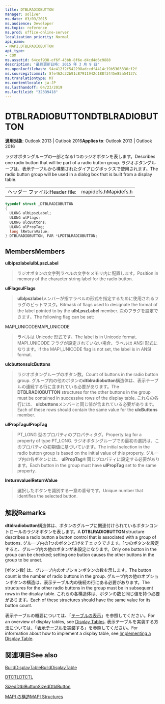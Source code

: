 ```yaml
---
title: DTBLRADIOBUTTON
manager: soliver
ms.date: 03/09/2015
ms.audience: Developer
ms.topic: reference
ms.prod: office-online-server
localization_priority: Normal
api_name:
- MAPI.DTBLRADIOBUTTON
api_type:
- COM
ms.assetid: 64cef938-ef6f-43bb-8f6e-d4cd4d6c9888
description: '最終更新日時: 2015 年 3 月 9 日'
ms.openlocfilehash: 94e412f2f542298adcedf4414c19b5303330cf2f
ms.sourcegitcommit: 8fe462c32b91c87911942c188f3445e85a54137c
ms.translationtype: MT
ms.contentlocale: ja-JP
ms.lasthandoff: 04/23/2019
ms.locfileid: "32339418"
---
```

# <a name="dtblradiobutton"></a><span data-ttu-id="38c0d-103">DTBLRADIOBUTTON</span><span class="sxs-lookup"><span data-stu-id="38c0d-103">DTBLRADIOBUTTON</span></span>

  
  
<span data-ttu-id="38c0d-104">**適用対象**: Outlook 2013 | Outlook 2016</span><span class="sxs-lookup"><span data-stu-id="38c0d-104">**Applies to**: Outlook 2013 | Outlook 2016</span></span> 
  
<span data-ttu-id="38c0d-105">ラジオボタングループの一部となる1つのラジオボタンを表します。</span><span class="sxs-lookup"><span data-stu-id="38c0d-105">Describes one radio button that will be part of a radio button group.</span></span> <span data-ttu-id="38c0d-106">ラジオボタングループは、表示テーブルから構築されたダイアログボックスで使用されます。</span><span class="sxs-lookup"><span data-stu-id="38c0d-106">The radio button group will be used in a dialog box that is built from a display table.</span></span>
  
|||
|:-----|:-----|
|<span data-ttu-id="38c0d-107">ヘッダー ファイル:</span><span class="sxs-lookup"><span data-stu-id="38c0d-107">Header file:</span></span>  <br/> |<span data-ttu-id="38c0d-108">mapidefs.h</span><span class="sxs-lookup"><span data-stu-id="38c0d-108">Mapidefs.h</span></span>  <br/> |
   
```cpp
typedef struct _DTBLRADIOBUTTON
{
  ULONG ulbLpszLabel;
  ULONG ulFlags;
  ULONG ulcButtons;
  ULONG ulPropTag;
  long lReturnValue;
} DTBLRADIOBUTTON, FAR *LPDTBLRADIOBUTTON;

```

## <a name="members"></a><span data-ttu-id="38c0d-109">Members</span><span class="sxs-lookup"><span data-stu-id="38c0d-109">Members</span></span>

 <span data-ttu-id="38c0d-110">**ulblpszlabel**</span><span class="sxs-lookup"><span data-stu-id="38c0d-110">**ulbLpszLabel**</span></span>
  
> <span data-ttu-id="38c0d-111">ラジオボタンの文字列ラベルの文字をメモリ内に配置します。</span><span class="sxs-lookup"><span data-stu-id="38c0d-111">Position in memory of the character string label for the radio button.</span></span>
    
 <span data-ttu-id="38c0d-112">**ulFlags**</span><span class="sxs-lookup"><span data-stu-id="38c0d-112">**ulFlags**</span></span>
  
> <span data-ttu-id="38c0d-113">**ulblpszlabel**メンバーが指すラベルの形式を指定するために使用されるフラグのビットマスク。</span><span class="sxs-lookup"><span data-stu-id="38c0d-113">Bitmask of flags used to designate the format of the label pointed to by the **ulbLpszLabel** member.</span></span> <span data-ttu-id="38c0d-114">次のフラグを設定できます。</span><span class="sxs-lookup"><span data-stu-id="38c0d-114">The following flag can be set:</span></span> 
    
<span data-ttu-id="38c0d-115">MAPI_UNICODE</span><span class="sxs-lookup"><span data-stu-id="38c0d-115">MAPI_UNICODE</span></span> 
  
> <span data-ttu-id="38c0d-116">ラベルは Unicode 形式です。</span><span class="sxs-lookup"><span data-stu-id="38c0d-116">The label is in Unicode format.</span></span> <span data-ttu-id="38c0d-117">MAPI_UNICODE フラグが設定されていない場合、ラベルは ANSI 形式になります。</span><span class="sxs-lookup"><span data-stu-id="38c0d-117">If the MAPI_UNICODE flag is not set, the label is in ANSI format.</span></span>
    
 <span data-ttu-id="38c0d-118">**ulcbuttons**</span><span class="sxs-lookup"><span data-stu-id="38c0d-118">**ulcButtons**</span></span>
  
> <span data-ttu-id="38c0d-119">ラジオボタングループのボタン数。</span><span class="sxs-lookup"><span data-stu-id="38c0d-119">Count of buttons in the radio button group.</span></span> <span data-ttu-id="38c0d-120">グループ内の他のボタンの**dtblradiobutton**構造体は、表示テーブルの連続する行に含まれている必要があります。</span><span class="sxs-lookup"><span data-stu-id="38c0d-120">The **DTBLRADIOBUTTON** structures for the other buttons in the group must be contained in successive rows of the display table.</span></span> <span data-ttu-id="38c0d-121">これらの各行には、 **ulcbuttons**メンバーと同じ値が含まれている必要があります。</span><span class="sxs-lookup"><span data-stu-id="38c0d-121">Each of these rows should contain the same value for the **ulcButtons** member.</span></span> 
    
 <span data-ttu-id="38c0d-122">**ulPropTag**</span><span class="sxs-lookup"><span data-stu-id="38c0d-122">**ulPropTag**</span></span>
  
> <span data-ttu-id="38c0d-123">PT_LONG 型のプロパティのプロパティタグ。</span><span class="sxs-lookup"><span data-stu-id="38c0d-123">Property tag for a property of type PT_LONG.</span></span> <span data-ttu-id="38c0d-124">ラジオボタングループでの最初の選択は、このプロパティの初期値に基づいています。</span><span class="sxs-lookup"><span data-stu-id="38c0d-124">The initial selection in the radio button group is based on the initial value of this property.</span></span> <span data-ttu-id="38c0d-125">グループ内の各ボタンには、 **ulPropTag**を同じプロパティに設定する必要があります。</span><span class="sxs-lookup"><span data-stu-id="38c0d-125">Each button in the group must have **ulPropTag** set to the same property.</span></span> 
    
 <span data-ttu-id="38c0d-126">**lreturnvalue**</span><span class="sxs-lookup"><span data-stu-id="38c0d-126">**lReturnValue**</span></span>
  
> <span data-ttu-id="38c0d-127">選択したボタンを識別する一意の番号です。</span><span class="sxs-lookup"><span data-stu-id="38c0d-127">Unique number that identifies the selected button.</span></span>
    
## <a name="remarks"></a><span data-ttu-id="38c0d-128">解説</span><span class="sxs-lookup"><span data-stu-id="38c0d-128">Remarks</span></span>

<span data-ttu-id="38c0d-129">**dtblradiobutton**構造体は、ボタンのグループに関連付けられているボタンコントロールのラジオボタンを表します。</span><span class="sxs-lookup"><span data-stu-id="38c0d-129">A **DTBLRADIOBUTTON** structure describes a radio button a button control that is associated with a group of buttons.</span></span> <span data-ttu-id="38c0d-130">グループ内の1つのボタンだけをチェックできます。1つのボタンを設定すると、グループ内の他のボタンが未設定になります。</span><span class="sxs-lookup"><span data-stu-id="38c0d-130">Only one button in the group can be checked; setting one button causes the other buttons in the group to be unset.</span></span> 
  
<span data-ttu-id="38c0d-131">[ボタン数] は、グループ内のオプションボタンの数を示します。</span><span class="sxs-lookup"><span data-stu-id="38c0d-131">The button count is the number of radio buttons in the group.</span></span> <span data-ttu-id="38c0d-132">グループ内の他のオプションボタンの構造は、表示テーブル内の後続の行にある必要があります。</span><span class="sxs-lookup"><span data-stu-id="38c0d-132">The structures for the other radio buttons in the group must be in subsequent rows in the display table.</span></span> <span data-ttu-id="38c0d-133">これらの各構造体は、ボタンの数と同じ値を持つ必要があります。</span><span class="sxs-lookup"><span data-stu-id="38c0d-133">Each of these structures should have the same value for its button count.</span></span>
  
<span data-ttu-id="38c0d-134">表示テーブルの概要については、「[テーブルの表示](display-tables.md)」を参照してください。</span><span class="sxs-lookup"><span data-stu-id="38c0d-134">For an overview of display tables, see [Display Tables](display-tables.md).</span></span> <span data-ttu-id="38c0d-135">表示テーブルを実装する方法については、「[表示テーブルを実装](display-table-implementation.md)する」を参照してください。</span><span class="sxs-lookup"><span data-stu-id="38c0d-135">For information about how to implement a display table, see [Implementing a Display Table](display-table-implementation.md).</span></span>
  
## <a name="see-also"></a><span data-ttu-id="38c0d-136">関連項目</span><span class="sxs-lookup"><span data-stu-id="38c0d-136">See also</span></span>



[<span data-ttu-id="38c0d-137">BuildDisplayTable</span><span class="sxs-lookup"><span data-stu-id="38c0d-137">BuildDisplayTable</span></span>](builddisplaytable.md)
  
[<span data-ttu-id="38c0d-138">DTCTL</span><span class="sxs-lookup"><span data-stu-id="38c0d-138">DTCTL</span></span>](dtctl.md)
  
[<span data-ttu-id="38c0d-139">SizedDtblButton</span><span class="sxs-lookup"><span data-stu-id="38c0d-139">SizedDtblButton</span></span>](sizeddtblbutton.md)


[<span data-ttu-id="38c0d-140">MAPI の構造</span><span class="sxs-lookup"><span data-stu-id="38c0d-140">MAPI Structures</span></span>](mapi-structures.md)

